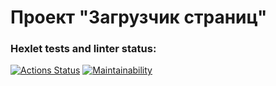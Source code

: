 # Проект "Загрузчик страниц"

### Hexlet tests and linter status:
[![Actions Status](https://github.com/mvv712/fullstack-javascript-project-4/actions/workflows/hexlet-check.yml/badge.svg)](https://github.com/mvv712/fullstack-javascript-project-4/actions)
[![Maintainability](https://api.codeclimate.com/v1/badges/1edc085078c57aac92f4/maintainability)](https://codeclimate.com/github/mvv712/fullstack-javascript-project-4/maintainability)